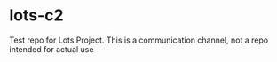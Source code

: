 # lots-c2
Test repo for Lots Project. This is a communication channel, not a repo intended for actual use
